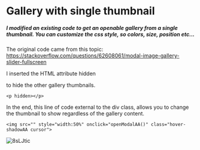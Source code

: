 # Gallery with single thumbnail

##### I modified an existing code to get an openable gallery from a single thumbnail. You can customize the css style, so colors, size, position etc...

The original code came from this topic: https://stackoverflow.com/questions/62608061/modal-image-gallery-slider-fullscreen

I inserted the HTML attribute hidden <p hidden></p> to hide the other gallery thumbnails.

```
<p hidden></p>
```

In the end, this line of code external to the div class, allows you to change the thumbnail to show regardless of the gallery content.

```
<img src="" style="width:50%" onclick="openModalAA()" class="hover-shadowAA cursor">
```

![8sLJtic](https://user-images.githubusercontent.com/48321178/183284894-0341c9e4-b72e-413a-85a9-8e5048523339.gif)
